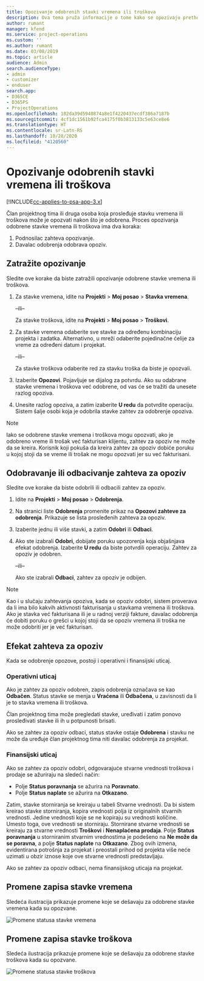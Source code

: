 ```yaml
---
title: Opozivanje odobrenih stavki vremena ili troškova
description: Ova tema pruža informacije o tome kako se opozivaju prethodno odobreno vreme ili transakcija troškova.
author: rumant
manager: kfend
ms.service: project-operations
ms.custom: ''
ms.author: rumant
ms.date: 03/08/2019
ms.topic: article
audience: Admin
search.audienceType:
- admin
- customizer
- enduser
search.app:
- D365CE
- D365PS
- ProjectOperations
ms.openlocfilehash: 102da39d5940874a8e1f4220437ecdf386a7187b
ms.sourcegitcommit: 4cf1dc1561b92fca4175f0b3813133c5e63ce8e6
ms.translationtype: HT
ms.contentlocale: sr-Latn-RS
ms.lasthandoff: 10/28/2020
ms.locfileid: "4120560"
---
```

# <a name="recall-approved-time-or-expense-entries"></a>Opozivanje odobrenih stavki vremena ili troškova

[!INCLUDE[cc-applies-to-psa-app-3.x](../includes/cc-applies-to-psa-app-3x.md)]

Član projektnog tima ili druga osoba koja prosleđuje stavku vremena ili troškova može je opozvati nakon što je odobrena. Proces opozivanja odobrene stavke vremena ili troškova ima dva koraka:

1. Podnosilac zahteva opozivanje.
2. Davalac odobrenja odobrava opoziv.

## <a name="request-a-recall"></a>Zatražite opozivanje

Sledite ove korake da biste zatražili opozivanje odobrene stavke vremena ili troškova.

1. Za stavke vremena, idite na **Projekti** \> **Moj posao** \> **Stavka vremena**.

    –ili–

    Za stavke troškova, idite na **Projekti** \> **Moj posao** \> **Troškovi**.

2. Za stavke vremena odaberite sve stavke za određenu kombinaciju projekta i zadatka. Alternativno, u mreži odaberite pojedinačne ćelije za vreme za određeni datum i projekat.

    –ili–

    Za stavke troškova odaberite red za stavku troška da biste je opozvali.

3. Izaberite **Opozovi**. Pojavljuje se dijalog za potvrdu. Ako su odabrane stavke vremena i troškova već odobrene, od vas će se tražiti da unesete razlog opoziva.
4. Unesite razlog opoziva, a zatim izaberite **U redu** da potvrdite operaciju. Sistem šalje osobi koja je odobrila stavke zahtev za odobrenje opoziva.

> [!NOTE]
> Iako se odobrene stavke vremena i troškova mogu opozvati, ako je odobreno vreme ili trošak već fakturisan klijentu, zahtev za opoziv ne može da se kreira. Korisnik koji pokuša da kreira zahtev za opoziv dobiće poruku u kojoj stoji da se vreme ili trošak ne mogu opozvati jer su već fakturisani.

## <a name="approve-or-reject-a-recall-request"></a>Odobravanje ili odbacivanje zahteva za opoziv

Sledite ove korake da biste odobrili ili odbacili zahtev za opoziv.

1. Idite na **Projekti** \> **Moj posao** \> **Odobrenja**.
2. Na stranici liste **Odobrenja** promenite prikaz na **Opozovi zahteve za odobrenja**. Prikazuje se lista prosleđenih zahteva za opoziv.
3. Izaberite jednu ili više stavki, a zatim **Odobri** ili **Odbaci**.
4. Ako ste izabrali **Odobri**, dobijate poruku upozorenja koja objašnjava efekat odobrenja. Izaberite **U redu** da biste potvrdili operaciju. Zahtev za opoziv je odobren.

    –ili–

    Ako ste izabrali **Odbaci**, zahtev za opoziv je odbijen.

> [!NOTE]
> Kao i u slučaju zahtevanja opoziva, kada se opoziv odobri, sistem proverava da li ima bilo kakvih aktivnosti fakturisanja u stavkama vremena ili troškova. Ako je stavka već fakturisana ili je u radnoj verziji fakture, davalac odobrenja će dobiti poruku o grešci u kojoj stoji da se opoziv vremena ili troška ne može odobriti jer je već fakturisan.

## <a name="impact-of-a-recall-request"></a>Efekat zahteva za opoziv

Kada se odobrenje opozove, postoji i operativni i finansijski uticaj.

### <a name="operational-impact"></a>Operativni uticaj

Ako je zahtev za opoziv odobren, zapis odobrenja označava se kao **Odbačen**. Status stavke se menja u **Vraćena** ili **Odbačena**, u zavisnosti da li je to stavka vremena ili troškova.

Član projektnog tima može pregledati stavke, uređivati i zatim ponovo prosleđivati stavke ili ih u potpunosti brisati.

Ako se zahtev za opoziv odbaci, status stavke ostaje **Odobrena** i stavku ne može da uređuje član projektnog tima niti davalac odobrenja za projekat.

### <a name="financial-impact"></a>Finansijski uticaj

Ako se zahtev za opoziv odobri, odgovarajuće stvarne vrednosti troškova i prodaje se ažuriraju na sledeći način:

- Polje **Status poravnanja** se ažurira na **Poravnato**.
- Polje **Status naplate** se ažurira na **Otkazano**.

Zatim, stavke storniranja se kreiraju u tabeli Stvarne vrednosti. Da bi sistem kreirao stavke storniranja, kopira vrednosti polja iz originalnih stvarnih vrednosti. Jedine vrednosti koje se ne kopiraju su vrednosti količine. Umesto toga, ove vrednosti se storniraju. Stornirane stvarne vrednosti se kreiraju za stvarne vrednosti **Troškovi** i **Nenaplaćena prodaja**. Polje **Status poravnanja** u storniranim stvarnim vrednostima je podešeno na **Ne može da se poravna**, a polje **Status naplate** na **Otkazano**. Zbog ovih izmena, evidentirana potrošnja za projekat i preostali prihod od projekta više neće uzimati u obzir iznose koje ove stvarne vrednosti predstavljaju.

Ako se zahtev za opoziv odbaci, nema finansijskog uticaja na projekat.

## <a name="changes-to-time-entry-records"></a>Promene zapisa stavke vremena

Sledeća ilustracija prikazuje promene koje se dešavaju za odobrene stavke vremena kada su opozvane.

![Promene statusa stavke vremena](media/TimeEntryStateTransitions.png)

## <a name="changes-to-expense-entry-records"></a>Promene zapisa stavke troškova

Sledeća ilustracija prikazuje promene koje se dešavaju za odobrene stavke troškova kada su opozvane.

![Promene statusa stavke troškova](media/ExpenseEntryStateTransitions.png)
